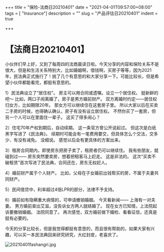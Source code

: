 +++
title = "保险-法商日20210401"
date = "2021-04-01T09:57:00+08:00"
tags = [ "Insurance"]
description = ""
slug = "产品评估日20210401"
indent = true

+++

# 【法商日20210401】

小伙伴们早上好，又到了每周四的法商晨读日啦。今天分享的内容和保险关系不是很大，但是和生活关系特别大，比如婚姻啊，借钱啊，买房子等等，因为2021年，民法典正式施行了！挑了几个有意思的和大家分享一下。可能比较长，但是希望小伙伴都能看完，都挺有意思的。

1）民法典设立了“居住权”。 房主可以用合同或遗嘱，设立一个居住权。 挺新鲜的吧〜 比如，两口子闹离婚了，房子是男方婚前财产。 双方离婚时约定——居住权归女方，比如期限20年。 那女方可以继续住在这套房子里。 所以大家以后在买卖二手房的时候，也得确认确认，房子有没有设立居住权。 不然你买了一套房，但另一个人可以在里面住一辈子。 这买了得多闹心？

 2）住宅70年产权到期后，自动续期。 这一条官方曾公开说起过。 但这次是白纸黑字写进了《民法典》。 续期时可能会有一笔费用要交，但具体怎么个交法，交多少、有没有减免。 没细说。 感觉以后会有更具体的方案出来。

 3）租房合同期内，即使房东把房子卖了，租房者仍可以继续住。 我有些朋友，就碰到过—— 房东突然要卖房，想着把租客马上赶走。 这是非法的。 这次“买卖不破租赁”首次写进了民法典，合同还在，房东无权赶人。

 4）婚前财产属于个人财产。 比如，父母在子女婚前出钱帮买的房，不属于夫妻共同财产。

 5）民间借贷中，利率超过4倍LPR的部分，法律不予支持。

 6）婚前如有隐瞒重大病情的，可申请撤销婚姻。 今天看新闻—— 上海有一对夫妻。 男方婚前查出艾滋，没告诉女方两人就结婚了。 现在女方已知情，上法院起诉要撤销婚姻。 法院同意了。 再次感觉，双方婚前做下婚检、看看征信，还真是挺有必要的。 

今天的分享比较长，但是我觉得都挺有意思的，而且很有帮助的，如果大家有兴趣，可以买一本民法典回来研究研究，大红封皮，老喜庆了。

![20210401fashangri.jpg](C:\Users\jiaoj\Desktop\current\worldofrorrim\static\images\20210401fashangri.jpg)